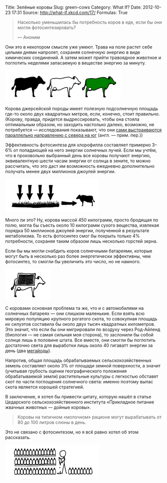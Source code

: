 Title: Зелёные коровы
Slug: green-cows
Category: What If?
Date: 2012-10-23 17:31
Source: http://what-if.xkcd.com/17/
Formulas: True

> Насколько уменьшилась бы потребность коров в еде, если бы они могли фотосинтезировать?
> 
> — Аноним

Они это в некотором смысле уже умеют. Трава на поле растет себе целыми днями напролет, сохраняя солнечную энергию в виде химических соединений. А затем может прийти травоядное животное и поглотить неделями запасаемую в веществе энергию за минуту.

![](/uploads/017-green-cows/01.png "Коровы поглощают энергию")

Корова джерсейской породы имеет полезную подсолнечную площадь где-то около двух квадратных метров, если, конечно, стоит правильно. (Корову, правда, придется выдрессировать, чтобы она стояла оптимальным образом, но заходить настолько далеко, возможно, не потребуется — исследования показывают, что они [сами выстраиваются параллельно направлению с севера на юг](http://www.pnas.org/content/early/2008/08/22/0803650105) (англ. — прим. пер.))

Эффективность фотосинтеза для хлорофилла составляет примерно 3&ndash;6% от попадающей на него энергии солнечных лучей. Если мы учтём, что в произвольно выбранный день все коровы получают энергию, эквивалентную шести часам энергии от солнца в зените, то можно рассчитать, что это даст им возможность ежедневно дополнительно получать менее двух миллионов джоулей энергии.

![](/uploads/017-green-cows/02.png "Трава дает коровам энергию")

Много ли это? Ну, корова массой 450 килограмм, просто бродящая по полю, могла бы съесть около 10 килограмм сухого вещества, извлекая порядка 50 миллионов джоулей энергии, полученной в результате метаболизма. То есть фотосинтез смог бы покрыть только 4% потребности, сохраняя таким образом лишь несколько горстей зерна.

Если бы мы могли снабдить коров солнечными батареями, которые могут быть в несколько раз более энергетически эффективны, чем фотосинтез, то смогли бы увеличить это число, но не намного.

![](/uploads/017-green-cows/03.png "Корова с солнечной батареей на спине")

С коровами основная проблема та же, что и с автомобилями на солнечных батареях — они слишком маленькие. Если взять всю мировую популяцию крупного рогатого скота, то совокупная площадь их силуэтов составила бы около двух тысяч квадратных километров. Это значит, что если бы они мигрировали по воздуху через Род-Айленд (биология — не самая сильная моя сторона), то заслонили бы собой солнце лишь в половине штата. Все вместе, они смогли бы поглотить достаточно света для выработки лишь около 40 гигаватт энергии за день (два [мегайоды](/page/yoda)).

Напротив, общая площадь обрабатываемых сельскохозяйственных земель составляет около 3% от площади земной поверхности, а значит (учитывая грубость оценки географического положения обрабатываемой земли) растительные культуры с легкостью обставят скот по части поглощения солнечного света: именно поэтому выпас скота является хорошей стратегией.

В заключение, я хотел бы привести цитату, которую нашёл в статье Цедарского сельскохозяйственного института «Прикладное питание жвачных животных — дойные коровы».

> Коровы на типичном «молочном» рационе могут вырабатывать от 80 до 100 литров слюны в день.

Это не связано с фотосинтезом, но я всё равно хотел об этом рассказать.

![](/uploads/017-green-cows/04.png "Бутылки... коровьей слюны... фу")
